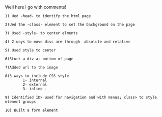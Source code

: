 Well here I go with comments!

    1) Ued -head- to identify the html page

    2)Ued the -class- element to set the background on the page

    3) Used -style- to center elments

    4) 2 ways to move divs are through  absolute and relative

    5) Used style to center

    6)Stuck a div at bottom of page

    7)Added url to the image

    8)3 ways to include CSS style
            1- internal
            2- external
            3- inline -

    9) Identified ID> used for navigation and with menus; class> to style element groups

    10) Built a form element


 


